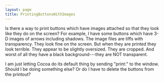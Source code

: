 ```yaml
---
layout: page
title: PrintingButtonsWithImages
---
```


Is there a way to print buttons which have images attached so that they look like they do on the screen? For example, I have some buttons which have 3-D images of arrows including shadows. The image files are tiffs with transparency. They look fine on the screen. But when they are printed they look terrible. They appear to be slightly oversized. They are cropped. And worst of all they have a black background---they are NOT transparent.

I am just letting Cocoa do its default thing by sending "print:" to the window. Should I be doing something else? Or do I have to delete the buttons from the printout?

